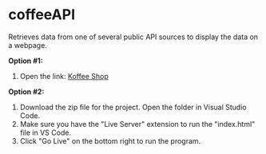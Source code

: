 # coffeeAPI

Retrieves data from one of several public API sources to display the data on a webpage.

**Option #1:**

1. Open the link: [Koffee Shop](https://coffee.haothai2.repl.co/)

**Option #2:**

1. Download the zip file for the project. Open the folder in Visual Studio Code.
2. Make sure you have the "Live Server" extension to run the "index.html" file in VS Code.
3. Click "Go Live" on the bottom right to run the program.

